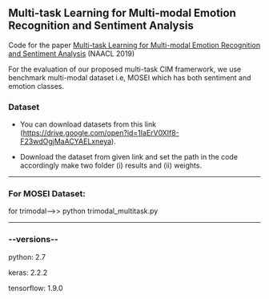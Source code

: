 ## Multi-task Learning for Multi-modal Emotion Recognition and Sentiment Analysis
Code for the paper [Multi-task Learning for Multi-modal Emotion Recognition and Sentiment Analysis](https://www.aclweb.org/anthology/N19-1034/) (NAACL 2019)

For the evaluation of our proposed multi-task CIM framerwork, we use benchmark multi-modal dataset i.e, MOSEI which has both sentiment and emotion classes.

### Dataset

* You can download datasets from this link (https://drive.google.com/open?id=1IaErV0XIf8-F23wdOgjMaACYAELxneya).

* Download the dataset from given link and set the path in the code accordingly make two folder (i) results and (ii) weights.

-------------------------------------------------------
### For MOSEI Dataset:
for trimodal-->>  python trimodal_multitask.py  

-------------------------------------------------------

### --versions--

python: 2.7

keras: 2.2.2

tensorflow: 1.9.0
